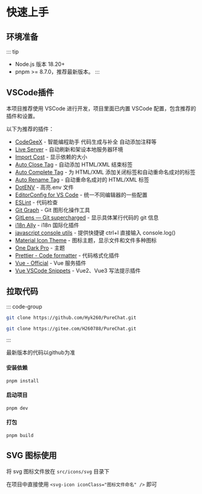 # 快速上手

## 环境准备

::: tip
 - Node.js 版本 18.20+
 - pnpm >= 8.7.0，推荐最新版本。
:::

## VSCode插件

本项目推荐使用 VSCode 进行开发，项目里面已内置 VSCode 配置，包含推荐的插件和设置。

以下为推荐的插件：
- [CodeGeeX](https://marketplace.visualstudio.com/items?itemName=aminer.codegeex) - 智能编程助手 代码生成与补全 自动添加注释等
- [Live Server](https://marketplace.visualstudio.com/items?itemName=ritwickdey.LiveServer) - 自动刷新和架设本地服务器环境
- [Import Cost](https://marketplace.visualstudio.com/items?itemName=wix.vscode-import-cost) - 显示依赖的大小
- [Auto Close Tag](https://marketplace.visualstudio.com/items?itemName=formulahendry.auto-close-tag) - 自动添加 HTML/XML 结束标签
- [Auto Complete Tag](https://marketplace.visualstudio.com/items?itemName=formulahendry.auto-complete-tag) - 为 HTML/XML 添加关闭标签和自动重命名成对的标签
- [Auto Rename Tag](https://marketplace.visualstudio.com/items?itemName=formulahendry.auto-rename-tag) - 自动重命名成对的 HTML/XML 标签
- [DotENV](https://marketplace.visualstudio.com/items?itemName=mikestead.dotenv) - 高亮.env 文件
- [EditorConfig for VS Code](https://marketplace.visualstudio.com/items?itemName=EditorConfig.EditorConfig) - 统一不同编辑器的一些配置
- [ESLint](https://marketplace.visualstudio.com/items?itemName=dbaeumer.vscode-eslint) - 代码检查
- [Git Graph](https://marketplace.visualstudio.com/items?itemName=mhutchie.git-graph) - Git 图形化操作工具
- [GitLens — Git supercharged](https://marketplace.visualstudio.com/items?itemName=eamodio.gitlens) - 显示具体某行代码的 git 信息
- [i18n Ally](https://marketplace.visualstudio.com/items?itemName=Lokalise.i18n-ally) - i18n 国际化插件
- [javascript console utils](https://marketplace.visualstudio.com/items?itemName=whtouche.vscode-js-console-utils) - 提供快捷键 ctrl+l 直接输入 console.log()
- [Material Icon Theme](https://marketplace.visualstudio.com/items?itemName=PKief.material-icon-theme) - 图标主题，显示文件和文件多种图标
- [One Dark Pro](https://marketplace.visualstudio.com/items?itemName=zhuangtongfa.Material-theme) - 主题
- [Prettier - Code formatter](https://marketplace.visualstudio.com/items?itemName=esbenp.prettier-vscode) - 代码格式化插件
- [Vue - Official](https://marketplace.visualstudio.com/items?itemName=Vue.volar) - Vue 服务插件
- [Vue VSCode Snippets](https://marketplace.visualstudio.com/items?itemName=sdras.vue-vscode-snippets) - Vue2、Vue3 写法提示插件

## 拉取代码

::: code-group
  ```bash [GitHub]
  git clone https://github.com/Hyk260/PureChat.git
  ```
  ```bash [gitee]
  git clone https://gitee.com/H260788/PureChat.git
  ```
:::

<Callout type='warning'>
  最新版本的代码以github为准
</Callout>

#### 安装依赖

```
pnpm install
```

#### 启动项目

```
pnpm dev
```

#### 打包

```
pnpm build
```

## SVG 图标使用

将 svg 图标文件放在 `src/icons/svg` 目录下

在项目中直接使用 `<svg-icon iconClass="图标文件命名" />` 即可
